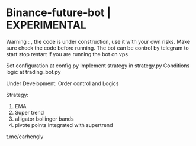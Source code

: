 # Binance-future-bot | EXPERIMENTAL

Warning : , the code is under construction, use it with your own risks.
Make sure check the code before running. 
The bot can be control by telegram to start stop restart if you are running the bot on vps 

Set configuration at config.py 
Implement strategy in strategy.py
Conditions logic at trading_bot.py

Under Development:
Order control and Logics

Strategy:
1. EMA
2. Super trend
3. alligator bollinger bands
4. pivote points integrated with supertrend

t.me/earhengly


